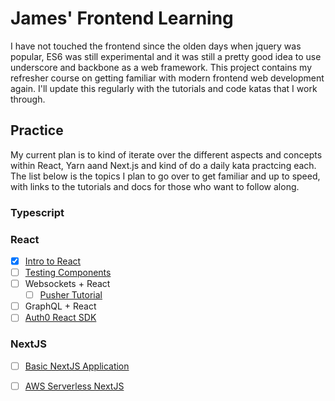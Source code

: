 # James' Frontend Learning
I have not touched the frontend since the olden days when jquery was popular, 
ES6 was still experimental and it was still a pretty good idea to use
underscore and backbone as a web framework. This project contains my refresher
course on getting familiar with modern frontend web development again. I'll 
update this regularly with the tutorials and code katas that I work through. 


## Practice
My current plan is to kind of iterate over the different aspects and concepts 
within React, Yarn aand Next.js and kind of do a daily kata practcing each. The
list below is the topics I plan to go over to get familiar and up to speed, with
links to the tutorials and docs for those who want to follow along.


### Typescript

### React
* [x] [Intro to React](tutorial-1/README.md)
* [ ] [Testing Components](https://reactjs.org/docs/testing.html)
* [ ] Websockets + React
  * [ ] [Pusher Tutorial](https://pusher.com/tutorials/react-websockets) 
* [ ] GraphQL + React
* [ ] [Auth0 React SDK](https://auth0.com/docs/libraries/auth0-react)

### NextJS
* [ ] [Basic NextJS Application](https://nextjs.org/learn/basics/create-nextjs-app)
* [ ] [AWS Serverless NextJS](https://www.serverless.com/blog/serverless-nextjs)

